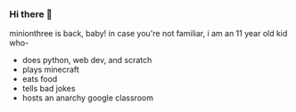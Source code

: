 ### Hi there 👋

minionthree is back, baby! in case you're not familiar, i am an 11 year old kid who- 
- does python, web dev, and scratch
- plays minecraft
- eats food
- tells bad jokes
- hosts an anarchy google classroom
